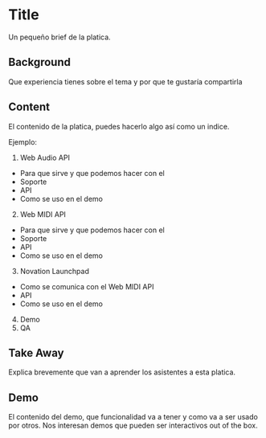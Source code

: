 # Title

Un pequeño brief de la platica.

## Background

Que experiencia tienes sobre el tema y por que te gustaría compartirla

## Content

El contenido de la platica, puedes hacerlo algo así como un indice.

Ejemplo:

1. Web Audio API
  * Para que sirve y que podemos hacer con el
  * Soporte
  * API
  * Como se uso en el demo
2. Web MIDI API
  * Para que sirve y que podemos hacer con el
  * Soporte
  * API
  * Como se uso en el demo
3. Novation Launchpad
  * Como se comunica con el Web MIDI API
  * API
  * Como se uso en el demo
4. Demo
5. QA

## Take Away

Explica brevemente que van a aprender los asistentes a esta platica.

## Demo

El contenido del demo, que funcionalidad va a tener y como va a ser
usado por otros. Nos interesan demos que pueden ser interactivos out of
the box.
